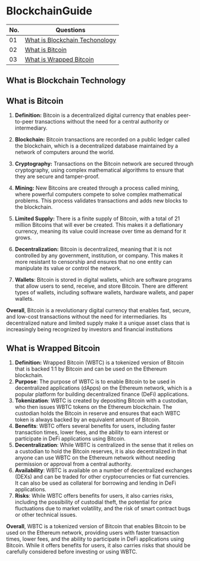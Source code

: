 # BlockchainGuide

| No. | Questions                                                                                    |
| --- | -------------------------------------------------------------------------------------------- |
| 01  | [What is Blockchain Techonology](#what-is-blockchain-technology)                                                   |
| 02  | [What is Bitcoin](#what-is-bitcoin)                                                   |
| 03  | [What is Wrapped Bitcoin](#what-is-wrapped-bitcoin)                                                   |


## What is Blockchain Technology
## What is Bitcoin
1. **Definition:** Bitcoin is a decentralized digital currency that enables peer-to-peer transactions without the need for a central authority or intermediary.

2. **Blockchain:** Bitcoin transactions are recorded on a public ledger called the blockchain, which is a decentralized database maintained by a network of computers around the world.

3. **Cryptography:** Transactions on the Bitcoin network are secured through cryptography, using complex mathematical algorithms to ensure that they are secure and tamper-proof.

4. **Mining:** New Bitcoins are created through a process called mining, where powerful computers compete to solve complex mathematical problems. This process validates transactions and adds new blocks to the blockchain.

5. **Limited Supply:** There is a finite supply of Bitcoin, with a total of 21 million Bitcoins that will ever be created. This makes it a deflationary currency, meaning its value could increase over time as demand for it grows.

6. **Decentralization:** Bitcoin is decentralized, meaning that it is not controlled by any government, institution, or company. This makes it more resistant to censorship and ensures that no one entity can manipulate its value or control the network.

7. **Wallets**: Bitcoin is stored in digital wallets, which are software programs that allow users to send, receive, and store Bitcoin. There are different types of wallets, including software wallets, hardware wallets, and paper wallets.

**Overall**, Bitcoin is a revolutionary digital currency that enables fast, secure, and low-cost transactions without the need for intermediaries. Its decentralized nature and limited supply make it a unique asset class that is increasingly being recognized by investors and financial institutions

## What is Wrapped Bitcoin
1. **Definition:** Wrapped Bitcoin (WBTC) is a tokenized version of Bitcoin that is backed 1:1 by Bitcoin and can be used on the Ethereum blockchain.
2. **Purpose**: The purpose of WBTC is to enable Bitcoin to be used in decentralized applications (dApps) on the Ethereum network, which is a popular platform for building decentralized finance (DeFi) applications.
3. **Tokenization**: WBTC is created by depositing Bitcoin with a custodian, who then issues WBTC tokens on the Ethereum blockchain. The custodian holds the Bitcoin in reserve and ensures that each WBTC token is always backed by an equivalent amount of Bitcoin.
4. **Benefits**: WBTC offers several benefits for users, including faster transaction times, lower fees, and the ability to earn interest or participate in DeFi applications using Bitcoin.
5. **Decentralization**: While WBTC is centralized in the sense that it relies on a custodian to hold the Bitcoin reserves, it is also decentralized in that anyone can use WBTC on the Ethereum network without needing permission or approval from a central authority.
6. **Availability**: WBTC is available on a number of decentralized exchanges (DEXs) and can be traded for other cryptocurrencies or fiat currencies. It can also be used as collateral for borrowing and lending in DeFi applications.
7. **Risks**: While WBTC offers benefits for users, it also carries risks, including the possibility of custodial theft, the potential for price fluctuations due to market volatility, and the risk of smart contract bugs or other technical issues.

**Overall**, WBTC is a tokenized version of Bitcoin that enables Bitcoin to be used on the Ethereum network, providing users with faster transaction times, lower fees, and the ability to participate in DeFi applications using Bitcoin. While it offers benefits for users, it also carries risks that should be carefully considered before investing or using WBTC.
